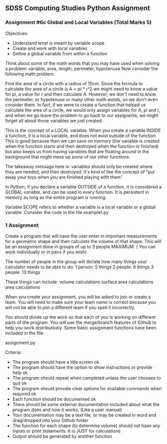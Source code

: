 ## SDSS Computing Studies Python Assignment
### Assignment #6c Global and Local Variables (Total Marks 5)

Objectives:
* Understand what is meant by variable scope
* Create and work with local variables
* Define a global variable from within a function

Think about some of the math words that you may have used when 
solving a problem: variable, area, length, perimeter, hypotenuse
Now consider the following math problem.

Find the area of a circle with a radius of 10cm.
Since the formula to calculate the area of a circle is A = pi * r^2
we might need to know a value for pi, a value for r and then calculate A.
However, we don't need to know the perimeter, or hypotenuse or many other
math words, so we don't even consider them.  In fact, if we were to create
a function that helped us calculate the area of a circle, we would only
assign variables for A, pi and r, and when we go leave the problem to go
back to our assignents, we might forget all about those variables we
just created.

This is the concept of a LOCAL variable.  When you create a variable
INSIDE a function, it is a local variable, and does not exist outside
of the function.  This is good because then we can save on memory (the
variable is created when the function starts and then destroyed when the 
function is finished) but also keeps us from having variables that are
floating around in the background that might mess up some of our
other functions.

The takeaway message here is: variables should only be created where they
are needed, and then destroyed. It's kind of like the concept of
"put away your toys when you are finished playing with them".

In Python, if you declare a variable OUTSIDE of a function, it is considered
a GLOBAL variable, and can be used in every function.  It is persistent in 
memory as long as the entire program is running.

Variable SCOPE refers to whether a variable is a local variable or a global variable.
Consider the code in the file example1.py


### 1 Assignment 

Create a program that will have the user enter in important measurements for a geometric
shape and then calculate the volume of that shape.  This will be an assignment done in groups
of up to 3 people MAXIMUM. ( You can work individually or in pairs if you wish)

The number of people in the group will dictate how many things your calculator needs to
be able to do:
1 person: 5 things
2 people: 8 things
3 people: 13 things

These things can include:
volume calculations
surface area calculations
area calculations

When you create your assignment, you will be asked to join or create a team.  You will need
to make sure your team name is correct because you will not be able to join a different
team if you spell it incorrectly.

You should divide up the work so that each of you is working on different parts of the program.
You will use the merge/branch features of Github to help you work distributively.
Some basic assignment functions have been included in the file:

assignment.py

Criteria:
* The program should have a title screen                                               ok
* The program should have the option to show instructions or provide help              ok
* The program should repeat when completed unless the user chooses to quit             ok
* The program should provide clear options for available commands when required        ok
* Each function should be documented                                                   ok
* There should be some external documentation included about what the program does and how it works. (Like a user manual)
* Your documentation may be a text file, or may be created in word and drag/dropped into your Github folder
* The function for each shape (to determine volume) should not have any inputs or print statements. It is JUST for calculations
* Output should be generated by another function



